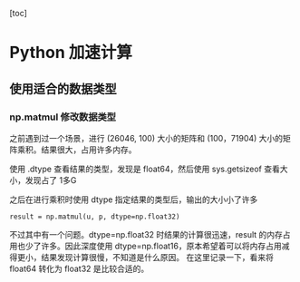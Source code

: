 [toc]

# Python 加速计算

## 使用适合的数据类型

### np.matmul 修改数据类型

之前遇到过一个场景，进行 (26046, 100) 大小的矩阵和 (100，71904) 大小的矩阵乘积。结果很大，占用许多内存。

使用 .dtype 查看结果的类型，发现是 float64，然后使用 sys.getsizeof 查看大小，发现占了 1多G

之后在进行乘积时使用 dtype 指定结果的类型后，输出的大小小了许多

```
result = np.matmul(u, p, dtype=np.float32)
```

不过其中有一个问题。dtype=np.float32 时结果的计算很迅速，result 的内存占用也少了许多。因此深度使用 dtype=np.float16，原本希望着可以将内存占用减得更小，结果发现计算很慢，不知道是什么原因。 在这里记录一下，看来将 float64 转化为 float32 是比较合适的。
